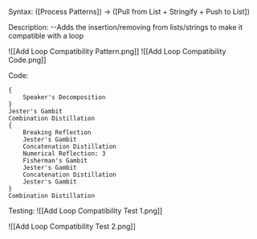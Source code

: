 Syntax:
(\[Process Patterns]) -> (\[Pull from List + Stringify + Push to List])

Description:
\--Adds the insertion/removing from lists/strings to make it compatible with a loop

![[Add Loop Compatibility Pattern.png]]
![[Add Loop Compatibility Code.png]]

Code:
```
{
	Speaker's Decomposition
}
Jester's Gambit
Combination Distillation
{
	Breaking Reflection
	Jester's Gambit
	Concatenation Distillation
	Numerical Reflection: 3
	Fisherman's Gambit
	Jester's Gambit
	Concatenation Distillation
	Jester's Gambit
}
Combination Distillation
```
Testing:
![[Add Loop Compatibility Test 1.png]]

![[Add Loop Compatibility Test 2.png]]